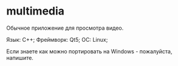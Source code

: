 # multimedia

Обычное приложение для просмотра видео.

Язык: С++;
Фреймворк: Qt5;
ОС: Linux;

Если знаете как можно портировать на Windows - пожалуйста, напишите.
